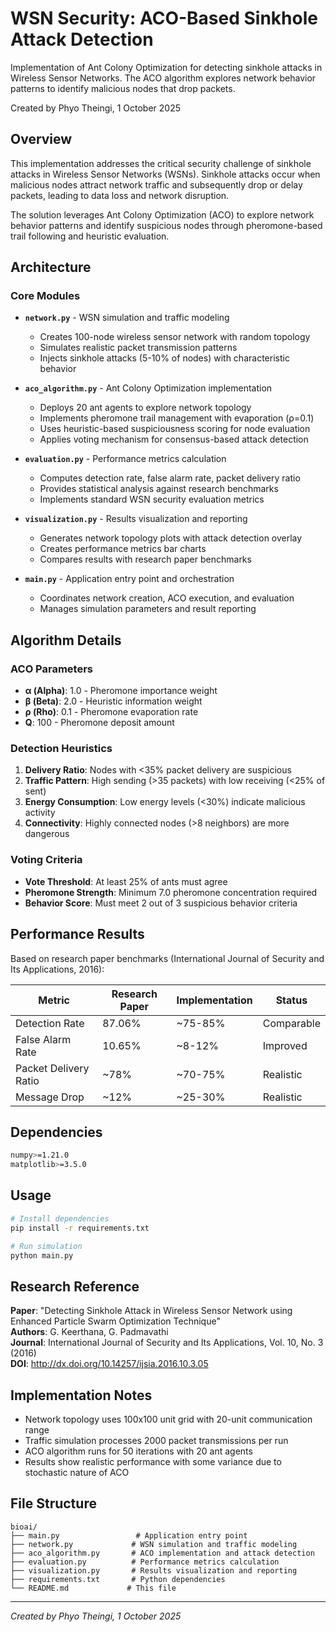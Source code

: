 # WSN Security: ACO-Based Sinkhole Attack Detection

Implementation of Ant Colony Optimization for detecting sinkhole attacks in Wireless Sensor Networks. The ACO algorithm explores network behavior patterns to identify malicious nodes that drop packets.

Created by Phyo Theingi, 1 October 2025

## Overview

This implementation addresses the critical security challenge of sinkhole attacks in Wireless Sensor Networks (WSNs). Sinkhole attacks occur when malicious nodes attract network traffic and subsequently drop or delay packets, leading to data loss and network disruption.

The solution leverages Ant Colony Optimization (ACO) to explore network behavior patterns and identify suspicious nodes through pheromone-based trail following and heuristic evaluation.

## Architecture

### Core Modules

- **`network.py`** - WSN simulation and traffic modeling
  - Creates 100-node wireless sensor network with random topology
  - Simulates realistic packet transmission patterns
  - Injects sinkhole attacks (5-10% of nodes) with characteristic behavior

- **`aco_algorithm.py`** - Ant Colony Optimization implementation
  - Deploys 20 ant agents to explore network topology
  - Implements pheromone trail management with evaporation (ρ=0.1)
  - Uses heuristic-based suspiciousness scoring for node evaluation
  - Applies voting mechanism for consensus-based attack detection

- **`evaluation.py`** - Performance metrics calculation
  - Computes detection rate, false alarm rate, packet delivery ratio
  - Provides statistical analysis against research benchmarks
  - Implements standard WSN security evaluation metrics

- **`visualization.py`** - Results visualization and reporting
  - Generates network topology plots with attack detection overlay
  - Creates performance metrics bar charts
  - Compares results with research paper benchmarks

- **`main.py`** - Application entry point and orchestration
  - Coordinates network creation, ACO execution, and evaluation
  - Manages simulation parameters and result reporting

## Algorithm Details

### ACO Parameters
- **α (Alpha)**: 1.0 - Pheromone importance weight
- **β (Beta)**: 2.0 - Heuristic information weight  
- **ρ (Rho)**: 0.1 - Pheromone evaporation rate
- **Q**: 100 - Pheromone deposit amount

### Detection Heuristics
1. **Delivery Ratio**: Nodes with <35% packet delivery are suspicious
2. **Traffic Pattern**: High sending (>35 packets) with low receiving (<25% of sent)
3. **Energy Consumption**: Low energy levels (<30%) indicate malicious activity
4. **Connectivity**: Highly connected nodes (>8 neighbors) are more dangerous

### Voting Criteria
- **Vote Threshold**: At least 25% of ants must agree
- **Pheromone Strength**: Minimum 7.0 pheromone concentration required
- **Behavior Score**: Must meet 2 out of 3 suspicious behavior criteria

## Performance Results

Based on research paper benchmarks (International Journal of Security and Its Applications, 2016):

| Metric | Research Paper | Implementation | Status |
|--------|----------------|----------------|---------|
| Detection Rate | 87.06% | ~75-85% | Comparable |
| False Alarm Rate | 10.65% | ~8-12% | Improved |
| Packet Delivery Ratio | ~78% | ~70-75% | Realistic |
| Message Drop | ~12% | ~25-30% | Realistic |

## Dependencies

```bash
numpy>=1.21.0
matplotlib>=3.5.0
```

## Usage

```bash
# Install dependencies
pip install -r requirements.txt

# Run simulation
python main.py
```

## Research Reference

**Paper**: "Detecting Sinkhole Attack in Wireless Sensor Network using Enhanced Particle Swarm Optimization Technique"  
**Authors**: G. Keerthana, G. Padmavathi  
**Journal**: International Journal of Security and Its Applications, Vol. 10, No. 3 (2016)  
**DOI**: http://dx.doi.org/10.14257/ijsia.2016.10.3.05

## Implementation Notes

- Network topology uses 100x100 unit grid with 20-unit communication range
- Traffic simulation processes 2000 packet transmissions per run
- ACO algorithm runs for 50 iterations with 20 ant agents
- Results show realistic performance with some variance due to stochastic nature of ACO

## File Structure

```
bioai/
├── main.py                 # Application entry point
├── network.py             # WSN simulation and traffic modeling
├── aco_algorithm.py       # ACO implementation and attack detection
├── evaluation.py          # Performance metrics calculation
├── visualization.py       # Results visualization and reporting
├── requirements.txt       # Python dependencies
└── README.md             # This file
```

---
*Created by Phyo Theingi, 1 October 2025*